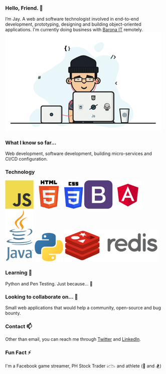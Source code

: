 ### Hello, Friend. 👋 
I’m Jay. A web and software technologist involved in end-to-end development, prototyping, designing and building object-oriented applications. I'm currently doing business with [Barona IT](https://barona.fi) remotely. <img src="https://raw.githubusercontent.com/hmenorjr/hmenorjr/main/assets/programmer.gif" alight="right" width="500px" />

### What I know so far...
Web development, software development, building micro-services and CI/CD configuration.

### Technology 
<img src="https://raw.githubusercontent.com/hmenorjr/hmenorjr/main/assets/logo-javascript.png" width="90px" />&nbsp;<img src="https://raw.githubusercontent.com/hmenorjr/hmenorjr/main/assets/logo-html5.png" width="90px" />&nbsp;<img src="https://raw.githubusercontent.com/hmenorjr/hmenorjr/main/assets/logo-css3.png" width="60px" />&nbsp;<img src="https://raw.githubusercontent.com/hmenorjr/hmenorjr/main/assets/logo-bootstrap.png" width="90px" />&nbsp;<img src="https://raw.githubusercontent.com/hmenorjr/hmenorjr/main/assets/logo-angular.png" width="90px" />
<img src="https://raw.githubusercontent.com/hmenorjr/hmenorjr/main/assets/logo-java.png" width="90px" />&nbsp;<img src="https://raw.githubusercontent.com/hmenorjr/hmenorjr/main/assets/logo-python.png" width="90px" />&nbsp;<img src="https://raw.githubusercontent.com/hmenorjr/hmenorjr/main/assets/logo-redis.png" width="300px" />

### Learning 🌱 
Python and Pen Testing. Just because... 🤣

### Looking to collaborate on... 🤝
Small web applications that would help a community, open-source and bug bounty.

### Contact 📫 
Other than email, you can reach me through [Twitter](https://twitter.com/hmenorjr) and [LinkedIn](https://www.linkedin.com/in/hmenorjr).

### Fun Fact ⚡ 
I'm a Facebook game streamer, PH Stock Trader 📈📉 and athlete (🏀 and 🏂)

<!---
hermen-paf/hermen-paf is a ✨ special ✨ repository because its `README.md` (this file) appears on your GitHub profile.
You can click the Preview link to take a look at your changes.
--->

